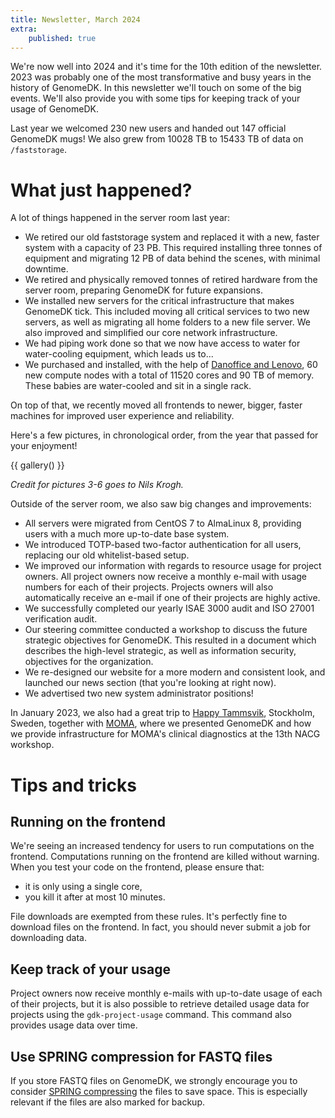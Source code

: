 ```yaml
---
title: Newsletter, March 2024
extra:
    published: true
---
```


We're now well into 2024 and it's time for the 10th edition of the newsletter.
2023 was probably one of the most transformative and busy years in the history
of GenomeDK. In this newsletter we'll touch on some of the big events. We'll
also provide you with some tips for keeping track of your usage of GenomeDK.

<!-- more -->

Last year we welcomed 230 new users and handed out 147 official GenomeDK mugs!
We also grew from 10028 TB to 15433 TB of data on `/faststorage`.

# What just happened?

A lot of things happened in the server room last year:

* We retired our old faststorage system and replaced it with a new, faster
  system with a capacity of 23 PB. This required installing three tonnes of
  equipment and migrating 12 PB of data behind the scenes, with minimal
  downtime.
* We retired and physically removed tonnes of retired hardware from the server room,
  preparing GenomeDK for future expansions.
* We installed new servers for the critical infrastructure that makes GenomeDK
  tick. This included moving all critical services to two new servers, as well
  as migrating all home folders to a new file server. We also improved and
  simplified our core network infrastructure.
* We had piping work done so that we now have access to water for water-cooling
  equipment, which leads us to...
* We purchased and installed, with the help of [Danoffice and
  Lenovo](https://www.danofficeit.com/stories/water-cooling/), 60 new compute
  nodes with a total of 11520 cores and 90 TB of memory. These babies are
  water-cooled and sit in a single rack.

On top of that, we recently moved all frontends to newer, bigger, faster
machines for improved user experience and reliability.

Here's a few pictures, in chronological order, from the year that passed for your enjoyment!

{{ gallery() }}

*Credit for pictures 3-6 goes to Nils Krogh.*

Outside of the server room, we also saw big changes and improvements:

* All servers were migrated from CentOS 7 to AlmaLinux 8, providing users with a
  much more up-to-date base system.
* We introduced TOTP-based two-factor authentication for all users, replacing our
  old whitelist-based setup.
* We improved our information with regards to resource usage for project owners.
  All project owners now receive a monthly e-mail with usage numbers for each of
  their projects. Projects owners will also automatically receive an e-mail if
  one of their projects are highly active.
* We successfully completed our yearly ISAE 3000 audit and ISO 27001
  verification audit.
* Our steering committee conducted a workshop to discuss the future strategic
  objectives for GenomeDK. This resulted in a document which describes the
  high-level strategic, as well as information security, objectives for the
  organization.
* We re-designed our website for a more modern and consistent look, and
  launched our news section (that you're looking at right now).
* We advertised two new system administrator positions!

In January 2023, we also had a great trip to [Happy Tammsvik](http://happytammsvik.se),
Stockholm, Sweden, together with [MOMA](https://www.moma.dk), where we presented
GenomeDK and how we provide infrastructure for MOMA's clinical diagnostics at the
13th NACG workshop.

# Tips and tricks

## Running on the frontend

We're seeing an increased tendency for users to run computations on the frontend.
Computations running on the frontend are killed without warning. When you test
your code on the frontend, please ensure that:

* it is only using a single core,
* you kill it after at most 10 minutes.

File downloads are exempted from these rules. It's perfectly fine to download files
on the frontend. In fact, you should never submit a job for downloading data.

## Keep track of your usage

Project owners now receive monthly e-mails with up-to-date usage of each of
their projects, but it is also possible to retrieve detailed usage data for
projects using the `gdk-project-usage` command. This command also provides usage
data over time.

## Use SPRING compression for FASTQ files

If you store FASTQ files on GenomeDK, we strongly encourage you to consider
[SPRING compressing](https://pubmed.ncbi.nlm.nih.gov/30535063/) the files to
save space. This is especially relevant if the files are also marked for backup.
